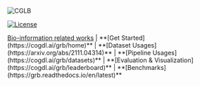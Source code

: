 ![CGLB](https://github.com/QueuQ/CGLB/blob/main/figures/logo2.png)

[![License](https://img.shields.io/github/license/THUDM/grb)](./LICENSE)

 <tr><td colspan="4"> <a href="#Bio-information-related-works">Bio-information related works</a></td></tr> | **[Get Started](https://cogdl.ai/grb/home)** | **[Dataset Usages](https://arxiv.org/abs/2111.04314)** | **[Pipeline Usages](https://cogdl.ai/grb/datasets)** | **[Evaluation & Visualization](https://cogdl.ai/grb/leaderboard)** | **[Benchmarks](https://grb.readthedocs.io/en/latest)**
